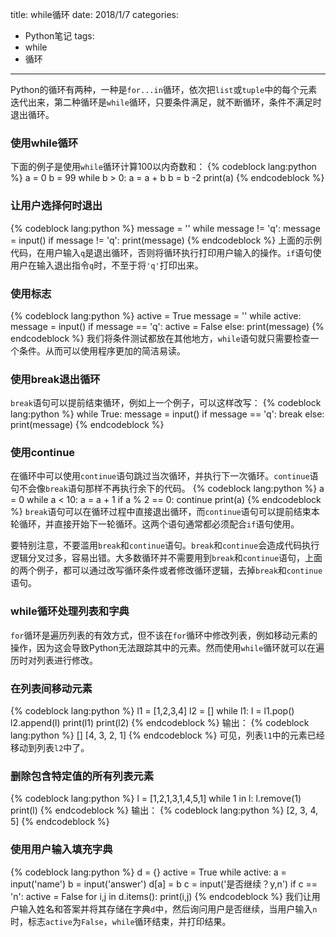 title: while循环
date: 2018/1/7
categories:
- Python笔记
tags:
- while
- 循环
---

Python的循环有两种，一种是`for...in`循环，依次把`list`或`tuple`中的每个元素迭代出来，第二种循环是`while`循环，只要条件满足，就不断循环，条件不满足时退出循环。<!-- more -->
### 使用while循环
下面的例子是使用`while`循环计算100以内奇数和：
{% codeblock lang:python %}
a = 0
b = 99
while b > 0:
	a = a + b
	b = b -2
print(a)
{% endcodeblock %}
### 让用户选择何时退出
{% codeblock lang:python %}
message = ''
while message != 'q':
	message = input()
	if message != 'q':
		print(message)
{% endcodeblock %}
上面的示例代码，在用户输入`q`是退出循环，否则将循环执行打印用户输入的操作。`if`语句使用户在输入退出指令`q`时，不至于将`'q'`打印出来。

### 使用标志
{% codeblock lang:python %}
active = True
message = ''
while active:
	message = input()
	if message == 'q':
		active = False
	else:
		print(message)
{% endcodeblock %}
我们将条件测试都放在其他地方，`while`语句就只需要检查一个条件。从而可以使用程序更加的简洁易读。

### 使用break退出循环
`break`语句可以提前结束循环，例如上一个例子，可以这样改写：
{% codeblock lang:python %}
while True:
	message = input()
	if message == 'q':
		break
	else:
		print(message)
{% endcodeblock %}

### 使用continue
在循环中可以使用`continue`语句跳过当次循环，并执行下一次循环。`continue`语句不会像`break`语句那样不再执行余下的代码。
{% codeblock lang:python %}
a = 0
while a < 10:
	a = a + 1
	if a % 2 == 0:
		continue
	print(a)
{% endcodeblock %}
`break`语句可以在循环过程中直接退出循环，而`continue`语句可以提前结束本轮循环，并直接开始下一轮循环。这两个语句通常都必须配合`if`语句使用。

要特别注意，不要滥用`break`和`continue`语句。`break`和`continue`会造成代码执行逻辑分叉过多，容易出错。大多数循环并不需要用到`break`和`continue`语句，上面的两个例子，都可以通过改写循环条件或者修改循环逻辑，去掉`break`和`continue`语句。

### while循环处理列表和字典
`for`循环是遍历列表的有效方式，但不该在`for`循环中修改列表，例如移动元素的操作，因为这会导致Python无法跟踪其中的元素。然而使用`while`循环就可以在遍历时对列表进行修改。
### 在列表间移动元素
{% codeblock lang:python %}
l1 = [1,2,3,4]
l2 = []
while l1:
	l = l1.pop()
	l2.append(l)
print(l1)
print(l2)
{% endcodeblock %}
输出：
{% codeblock lang:python %}
[]
[4, 3, 2, 1]
{% endcodeblock %}
可见，列表`l1`中的元素已经移动到列表`l2`中了。

### 删除包含特定值的所有列表元素

{% codeblock lang:python %}
l = [1,2,1,3,1,4,5,1]
while 1 in l:
	l.remove(1)
print(l)
{% endcodeblock %}
输出：
{% codeblock lang:python %}
[2, 3, 4, 5]
{% endcodeblock %}
### 使用用户输入填充字典
{% codeblock lang:python %}
d = {}
active = True
while active:
	a = input('name')
	b = input('answer')
	d[a] = b
	c = input('是否继续？y,n')
	if c == 'n':
		active = False
for i,j in d.items():
	print(i,j)
{% endcodeblock %}
我们让用户输入姓名和答案并将其存储在字典`d`中，然后询问用户是否继续，当用户输入`n`时，标志`active`为`False`，`while`循环结束，并打印结果。

